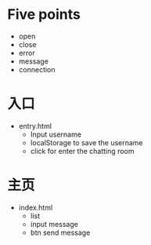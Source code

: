 # Five points

- open
- close
- error
- message
- connection

# 入口

- entry.html
  - Input username
  - localStorage to save the username
  - click for enter the chatting room

# 主页

- index.html
  - list
  - input message
  - btn send message
